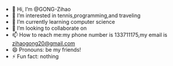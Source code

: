 - 👋 Hi, I’m @GONG-Zihao
- 👀 I’m interested in tennis,programming,and traveling
- 🌱 I’m currently learning computer science
- 💞️ I’m looking to collaborate on 
- 📫 How to reach me:my phone number is 133711175,my email is zihaogong20@gmail.com
- 😄 Pronouns: be my friends!
- ⚡ Fun fact: nothing

<!---
GONG-Zihao/GONG-Zihao is a ✨ special ✨ repository because its `README.md` (this file) appears on your GitHub profile.
You can click the Preview link to take a look at your changes.
--->
